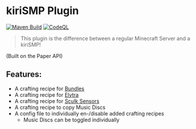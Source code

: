 # kiriSMP Plugin

[![Maven Build](https://github.com/kiriDevs/ksmpplugin/actions/workflows/maven_build.yml/badge.svg)](https://github.com/kiriDevs/ksmpplugin/actions/workflows/maven_build.yml)
[![CodeQL](https://github.com/kiriDevs/ksmpplugin/actions/workflows/codeql.yml/badge.svg)](https://github.com/kiriDevs/ksmpplugin/actions/workflows/codeql.yml)

> This plugin is the difference between a regular Minecraft Server and a
  kiriSMP!

(Built on the Paper API)

## Features:
- A crafting recipe for [Bundles](https://minecraft.fandom.com/wiki/Bundle)
- A crafting recipe for [Elytra](https://minecraft.fandom.com/wiki/Elytra)
- A crafting recipe for [Sculk Sensors](https://minecraft.fandom.com/wiki/Sculk_Sensor)
- A crafting recipe to copy Music Discs
- A config file to individually en-/disable added crafting recipes
  - Music Discs can be toggled individually
